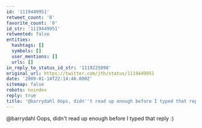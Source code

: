 ```yaml
---
id: '1119449951'
retweet_count: '0'
favorite_count: '0'
id_str: '1119449951'
retweeted: false
entities:
  hashtags: []
  symbols: []
  user_mentions: []
  urls: []
in_reply_to_status_id_str: '1119225090'
original_url: https://twitter.com/jth/status/1119449951
date: '2009-01-14T22:14:46.000Z'
sitemap: false
robots: noindex
reply: true
title: '@barrydahl Oops, didn''t read up enough before I typed that reply :)'
---
```


@barrydahl Oops, didn't read up enough before I typed that reply :)